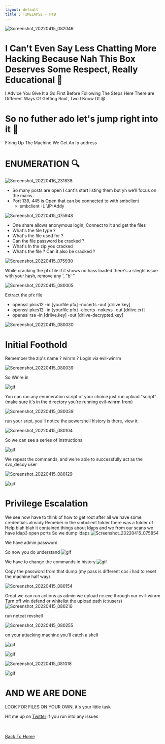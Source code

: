 ```yaml
---
layout: default
title : TIMELAPSE - HTB
---
```


![Screenshot_20220415_082046](https://user-images.githubusercontent.com/24994796/163691386-f35f7eef-3eec-440d-9943-3a553f0acde3.png)

# I Can't Even Say Less Chatting More Hacking Because Nah This Box Deserves Some Respect, Really Educational 🥸
I Advice You Give It a Go First Before Following The Steps Here There are Different Ways Of Getting Root, Two I Know Of 😎


# So no futher ado let's jump right into it 💨

Firing Up The Machine We Get An Ip address

# ENUMERATION 🔍

![Screenshot_20220416_231838](https://user-images.githubusercontent.com/24994796/163691661-31605373-f192-49a3-ba5b-541338be41f9.png)

- So many posts are open I cant's start listing them but yh we'll focus on the mains
- Port 139, 445 is Open that can be connected to with smbclient 
  - smbclient -L \\IP-Addy
 
 
 ![Screenshot_20220415_075948](https://user-images.githubusercontent.com/24994796/163691930-b48a20df-6e1e-4e76-8629-0ff0643fb335.png)

  - One share allows anonymous login, Connect to it and get the files
  - What's the file type ? 
  - What's the file used for ?
  - Can the file password be cracked ?
  - What's In the zip you cracked
  - What's the file ? Can it also be cracked ?
 
 ![Screenshot_20220415_075930](https://user-images.githubusercontent.com/24994796/163691877-da7d3120-8d6b-49b2-8402-a2efc343ca97.png)

While cracking the pfx file if it shows no hass loaded there's a slieght issue with your hash, remove any ', "b' "

![Screenshot_20220415_080005](https://user-images.githubusercontent.com/24994796/163691998-e5a6da30-6344-4dcd-ab5d-ee63a2056cdb.png)

Extract the pfx file
- openssl pkcs12 -in [yourfile.pfx] -nocerts -out [drlive.key]
- openssl pkcs12 -in [yourfile.pfx] -clcerts -nokeys -out [drlive.crt]
- openssl rsa -in [drlive.key] -out [drlive-decrypted.key]

![Screenshot_20220415_080030](https://user-images.githubusercontent.com/24994796/163692052-88cbdfe2-f74c-41d4-9ac7-976eb704f203.png)

# Initial Foothold

Remember the zip's name ? winrm ?
Login via evil-winrm

![Screenshot_20220415_080039](https://user-images.githubusercontent.com/24994796/163692090-245f1479-cc65-488c-b1fe-7e65d01b8664.png)

So We're in

![gif](https://thumbs.gfycat.com/LightheartedObviousBlowfish-max-1mb.gif)


You can run any enumeration script of your choice 
just run upload "script" (make sure it's in the directory you're running evil-winrm from)

![Screenshot_20220415_080039](https://user-images.githubusercontent.com/24994796/163694170-ec67d184-55bb-463c-8daa-92d3496b2500.png)

run your sript, you'll notice the powershell history is there, view it

![Screenshot_20220415_080104](https://user-images.githubusercontent.com/24994796/163694199-9317a356-db73-4215-b51d-30d25d6f9036.png)

So we can see a series of instructions

![gif](https://y.yarn.co/b512fbb4-9f85-45d0-bdf6-edbba4d22f3e_text.gif)

We repeat the commands, and we're able to successfully act as the svc_decoy user

![Screenshot_20220415_080129](https://user-images.githubusercontent.com/24994796/163694374-c8f83a01-91a2-47c4-af90-4ea3279ef4cb.png)

![git](https://y.yarn.co/00f98e27-6797-4f66-ae7b-6e1ed87670cf_text.gif)

# Privilege Escalation

We see now have to think of how to get root after all we have some credentials already
Remeber in the smbclient folder there was a folder of Help blah blah it contained things about ldaps and we from our scans we have ldap3 open ports
So we dump ldaps
![Screenshot_20220415_075854](https://user-images.githubusercontent.com/24994796/163694505-ae5400c3-262b-43d6-ac5f-eb7af8740142.png)

We have admin password

So now you do understand
![gif](https://media0.giphy.com/media/xUNd9L2VQyFALRuJdC/giphy.gif)

We have to change the commands in history
![gif](https://media0.giphy.com/media/3EiExzquN7mzTCVK3m/giphy.gif)

Copy the password from that dump (my pass is different cos i had to reset the machine half way)

![Screenshot_20220415_080154](https://user-images.githubusercontent.com/24994796/163694649-2878ce0a-3277-4d1b-9073-5b9c46ccf9ca.png)

Great we can run actions as admin
we upload nc.exe through our evil-winrm
Turn off win defend or whitelist the upload path (c:\users)
![Screenshot_20220415_080216](https://user-images.githubusercontent.com/24994796/163694772-e6b3547f-02d3-41f2-bd55-291e8ce6022e.png)

run netcat revshell

![Screenshot_20220415_080255](https://user-images.githubusercontent.com/24994796/163694779-6339b72c-1e85-4c40-abb9-ea40de098927.png)

on your attacking machine you'll catch a shell

![gif](https://slack-imgs.com/?c=1&o1=ro&url=https%3A%2F%2Fthumbs.gfycat.com%2FDefiantNeedyBrownbutterfly-size_restricted.gif)

![gif](https://memegenerator.net/img/instances/47400398/im-in.jpg)

![Screenshot_20220415_081018](https://user-images.githubusercontent.com/24994796/163694809-dd9ca1b2-1949-4bb4-bb0a-bcbfa8f79af3.png)

![gif](https://c.tenor.com/A21UNwQmEuAAAAAd/hacker.gif)

# AND WE ARE DONE
LOOK FOR FILES ON YOUR OWN, it's your little task

Hit me up on [Twitter](https://twitter.com/abdulmalik_ttg) if you run into any issues



<br> <br>
[Back To Home](../../index.md)
<br>


